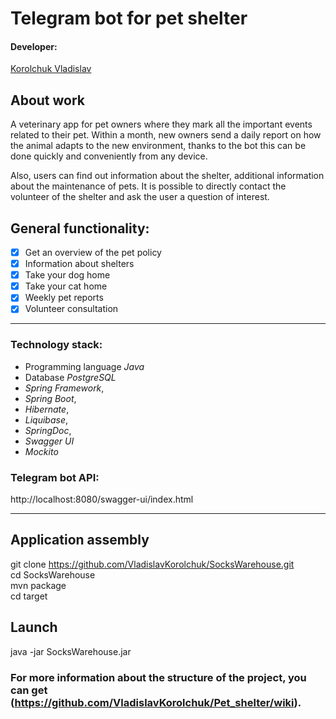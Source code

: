 # Telegram bot for pet shelter

#### Developer:
[Korolchuk Vladislav](https://github.com/VladislavKorolchuk)

## About work
A veterinary app for pet owners where they mark all the important events related to their pet. 
Within a month, new owners send a daily report on how the animal adapts to the new environment, 
thanks to the bot this can be done quickly and conveniently from any device.

Also, users can find out information about the shelter, additional information about the maintenance of pets. 
It is possible to directly contact the volunteer of the shelter and ask the user a question of interest.

## General functionality:
- [x] Get an overview of the pet policy
- [x] Information about shelters
- [x] Take your dog home 
- [x] Take your cat home
- [x] Weekly pet reports
- [x] Volunteer consultation

***
### Technology stack: ###

- Programming language *Java*
- Database *PostgreSQL*
- *Spring Framework*,
- *Spring Boot*,
- *Hibernate*,
- *Liquibase*,
- *SpringDoc*,
- *Swagger UI*
- *Mockito*

###  Telegram bot API: ###

http://localhost:8080/swagger-ui/index.html

***

  ## Application assembly

git clone https://github.com/VladislavKorolchuk/SocksWarehouse.git \
cd SocksWarehouse \
mvn package \
cd target

## Launch
java -jar SocksWarehouse.jar

### For more information about the structure of the project, you can get (https://github.com/VladislavKorolchuk/Pet_shelter/wiki).

